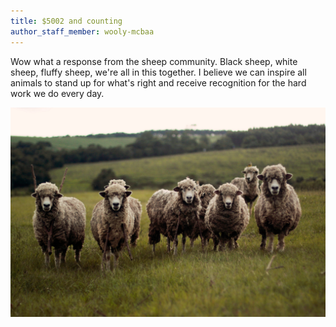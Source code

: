 ```yaml
---
title: $5002 and counting
author_staff_member: wooly-mcbaa
---
```



Wow what a response from the sheep community. Black sheep, white sheep, fluffy sheep, we're all in this together. I believe we can inspire all animals to stand up for what's right and receive recognition for the hard work we do every day.

![Together](/images/sheep.jpeg)
